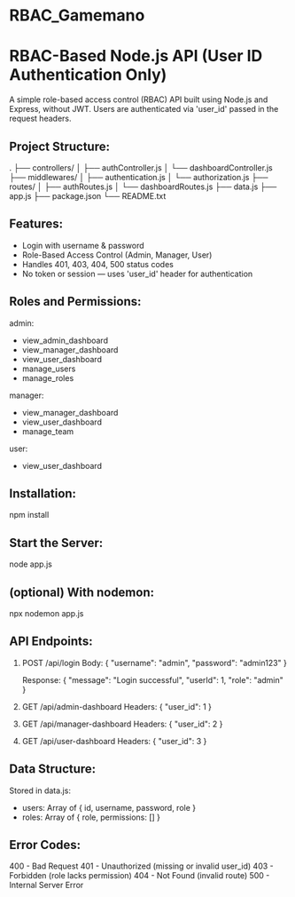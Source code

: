 # RBAC_Gamemano


RBAC-Based Node.js API (User ID Authentication Only)
=====================================================

A simple role-based access control (RBAC) API built using Node.js and Express, without JWT.
Users are authenticated via 'user_id' passed in the request headers.

Project Structure:
------------------
.
├── controllers/
│   ├── authController.js
│   └── dashboardController.js
├── middlewares/
│   ├── authentication.js
│   └── authorization.js
├── routes/
│   ├── authRoutes.js
│   └── dashboardRoutes.js
├── data.js
├── app.js
├── package.json
└── README.txt

Features:
---------
- Login with username & password
- Role-Based Access Control (Admin, Manager, User)
- Handles 401, 403, 404, 500 status codes
- No token or session — uses 'user_id' header for authentication

Roles and Permissions:
-----------------------
admin:
  - view_admin_dashboard
  - view_manager_dashboard
  - view_user_dashboard
  - manage_users
  - manage_roles

manager:
  - view_manager_dashboard
  - view_user_dashboard
  - manage_team

user:
  - view_user_dashboard

Installation:
-------------
npm install

Start the Server:
-----------------
node app.js

(optional) With nodemon:
-------------------------
npx nodemon app.js

API Endpoints:
--------------
1. POST /api/login
   Body:
   {
     "username": "admin",
     "password": "admin123"
   }

   Response:
   {
     "message": "Login successful",
     "userId": 1,
     "role": "admin"
   }

2. GET /api/admin-dashboard
   Headers: { "user_id": 1 }

3. GET /api/manager-dashboard
   Headers: { "user_id": 2 }

4. GET /api/user-dashboard
   Headers: { "user_id": 3 }

Data Structure:
---------------
Stored in data.js:
- users: Array of { id, username, password, role }
- roles: Array of { role, permissions: [] }

Error Codes:
------------
400 - Bad Request
401 - Unauthorized (missing or invalid user_id)
403 - Forbidden (role lacks permission)
404 - Not Found (invalid route)
500 - Internal Server Error
